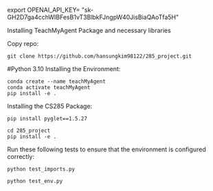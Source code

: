 export OPENAI_API_KEY= "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"


Installing TeachMyAgent Package and necessary libraries

Copy repo:
```
git clone https://github.com/hansungkim98122/285_project.git
```

#Python 3.10
Installing the Environment:
```
conda create --name teachMyAgent
conda activate teachMyAgent
pip install -e .
```
Installing the CS285 Package:
```
pip install pyglet==1.5.27
```
```
cd 285_project
pip install -e .
```

Run these following tests to ensure that the environment is configured correctly:

```
python test_imports.py
```


```
python test_env.py
```


